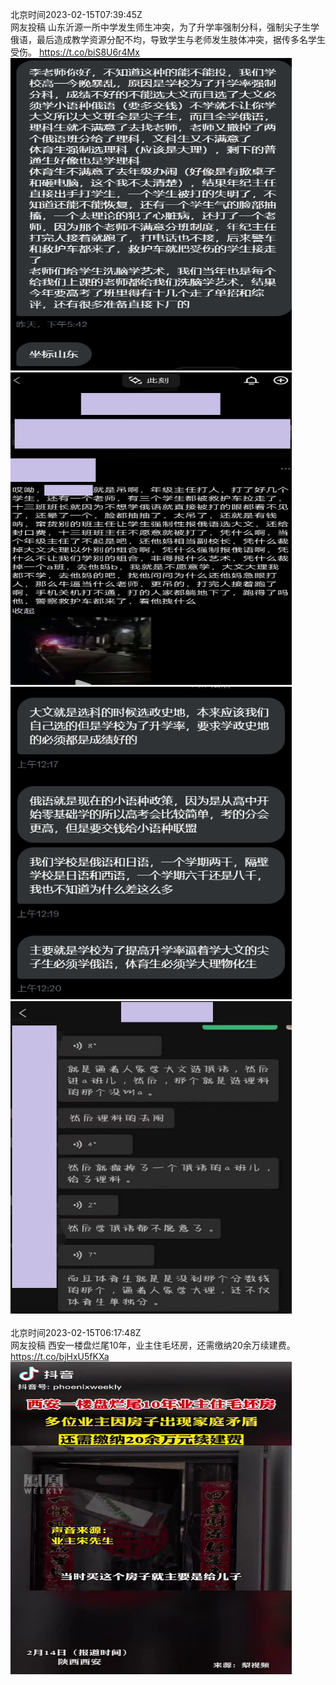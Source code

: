 北京时间2023-02-15T07:39:45Z<br>网友投稿
山东沂源一所中学发生师生冲突，为了升学率强制分科，强制尖子生学俄语，最后造成教学资源分配不均，导致学生与老师发生肢体冲突，据传多名学生受伤。 https://t.co/biS8U6r4Mx<br><img src='/temp/image/2023/x-Month-2/1625640972091637769_0.jpg' width='450' height='500'><img src='/temp/image/2023/x-Month-2/1625640972091637769_1.jpg' width='450' height='500'><img src='/temp/image/2023/x-Month-2/1625640972091637769_2.jpg' width='450' height='500'><img src='/temp/image/2023/x-Month-2/1625640972091637769_3.jpg' width='450' height='500'><br><br>北京时间2023-02-15T06:17:48Z<br>网友投稿
西安一楼盘烂尾10年，业主住毛坯房，还需缴纳20余万续建费。 https://t.co/bjHxU5fKXa<br><img src='/temp/video/2023/x-Month-2/k-Day-15/whyyoutouzhele/1625620349197885451_0.jpg' width='450' height='500'><br><br>